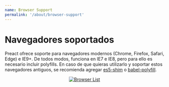 ```yaml
---
name: Browser Support
permalink: '/about/browser-support'
---
```


# Navegadores soportados

Preact ofrece soporte para navegadores modernos (Chrome, Firefox, Safari, Edge) e IE9+. De todos modos, funciona en IE7 e IE8, pero para ello es necesario incluir polyfills. En caso de que quieras utilizarlo y soportar estos navegadores antiguos, se recomienda agregar [es5-shim] o [babel-polyfill].

<center>
    <a href="https://saucelabs.com/u/preact">
        <img src="https://saucelabs.com/browser-matrix/preact.svg" alt="Browser List">
    </a>
</center>


[es5-shim]: https://github.com/es-shims/es5-shim
[babel-polyfill]: https://babeljs.io/docs/usage/polyfill/
